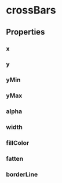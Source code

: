# crossBars

## Properties

### x
### y
### yMin
### yMax

### alpha
### width
### fillColor
### fatten
### borderLine
